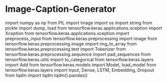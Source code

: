 # Image-Caption-Generator
import numpy as np
from PIL import Image
import os
import string
from pickle import dump, load
from tensorflow.keras.applications.xception import Xception
from tensorflow.keras.applications.xception import preprocess_input
from tensorflow.keras.preprocessing import image
from tensorflow.keras.preprocessing.image import img_to_array
from tensorflow.keras.preprocessing.text import Tokenizer
from tensorflow.keras.preprocessing.sequence import pad_sequences
from tensorflow.keras.utils import to_categorical
from tensorflow.keras.layers import Add
from tensorflow.keras.models import Model, load_model
from tensorflow.keras.layers import Input, Dense, LSTM, Embedding, Dropout
from tqdm import tqdm
tqdm().pandas()



